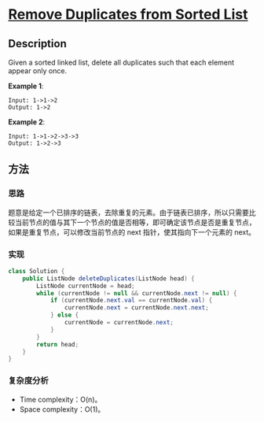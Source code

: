 # [Remove Duplicates from Sorted List][title]

## Description

Given a sorted linked list, delete all duplicates such that each element appear only once.


**Example 1**:

```
Input: 1->1->2
Output: 1->2
```

**Example 2**:

```
Input: 1->1->2->3->3
Output: 1->2->3
```
## 方法 

### 思路

题意是给定一个已排序的链表，去除重复的元素。由于链表已排序，所以只需要比较当前节点的值与其下一个节点的值是否相等，即可确定该节点是否是重复节点，如果是重复节点，可以修改当前节点的 next 指针，使其指向下一个元素的 next。

### 实现
```java
class Solution {
    public ListNode deleteDuplicates(ListNode head) {
        ListNode currentNode = head;
        while (currentNode != null && currentNode.next != null) {
            if (currentNode.next.val == currentNode.val) {
                currentNode.next = currentNode.next.next;
            } else {
                currentNode = currentNode.next;
            }
        }
        return head;
    }
}
```

### 复杂度分析

- Time complexity：O(n)。
- Space complexity：O(1)。


[title]: https://leetcode.com/problems/remove-duplicates-from-sorted-list/description/